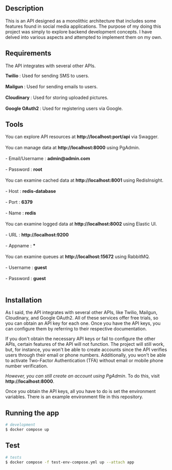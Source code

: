 ## Description

This is an API designed as a monolithic architecture that includes some features found in social media applications. The purpose of my doing this project was simply to explore backend development concepts. I have delved into various aspects and attempted to implement them on my own.

## Requirements

The API integrates with several other APIs.

<div>
<b> Twilio  </b> :  Used for sending SMS to users.
</div>

<br>

<div>
<b> Mailgun  </b> : Used for sending emails to users.
</div>

<br>

<div>
<b> Cloudinary </b> : Used for storing uploaded pictures.
</div>

<br>

<div>
<b> Google OAuth2  </b> : Used for registering users via Google.
</div>

## Tools

<div> 
  You can explore API resources at <b>http://localhost:port/api</b> via Swagger.
</div>

<br>

<div> 
  You can manage data at  <b>http://localhost:8000</b> using PgAdmin.
  <br></br>
  - Email/Username : <b>admin@admin.com</b>
  <br></br>
  - Password : <b>root</b>
</div>

</br>

<div> 
  You can examine cached data at  <b>http://localhost:8001</b> using RedisInsight.
  <br></br>
  - Host : <b>redis-database </b>
  <br></br>
  - Port : <b> 6379</b>
  <br></br>
  - Name : <b>redis</b>
</div>

<br>

<div> 
 <div> You can examine logged data at  <b>http://localhost:8002</b> using Elastic UI.</div>
  </br>
   <div> - URL : <b>http://localhost:9200 </b> </div>
  
  </br>

  <div> - Appname : <b> * </b> </div>

</div>

  </br>

<div> 
 <div> You can examine queues at  <b>http://localhost:15672</b> using RabbitMQ.</div>
  </br>
   <div> - Username : <b>guest </b> </div>
  
  </br>

  <div> - Password : <b>guest </b> </div>

</div>

<br>

## Installation

As I said, the API integrates with several other APIs, like Twilio, Mailgun, Cloudinary, and Google OAuth2. All of these services offer free trials, so you can obtain an API key for each one. Once you have the API keys, you can configure them by referring to their respective documentation.

If you don't obtain the necessary API keys or fail to configure the other APIs, certain features of the API will not function. The project will still work, but, for instance, you won't be able to create accounts since the API verifies users through their email or phone numbers. Additionally, you won't be able to activate Two-Factor Authentication (TFA) without email or mobile phone number verification.

<i>However, you can still create an account using PgAdmin</i>. To do this, visit <b>http://localhost:8000</b>.

Once you obtain the API keys, all you have to do is set the environment variables. There is an example environment file in this repository.

## Running the app

```bash
# development
$ docker compose up

```

## Test

```bash
# tests
$ docker compose -f test-env-compose.yml up --attach app

```
